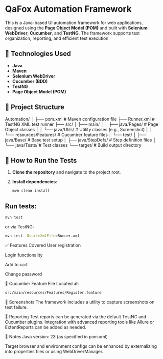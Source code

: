 # QaFox Automation Framework

This is a Java-based UI automation framework for web applications, designed using the **Page Object Model (POM)** and built with **Selenium WebDriver**, **Cucumber**, and **TestNG**. The framework supports test organization, reporting, and efficient test execution.

## 🧰 Technologies Used

- **Java**
- **Maven**
- **Selenium WebDriver**
- **Cucumber (BDD)**
- **TestNG**
- **Page Object Model (POM)**

## 📁 Project Structure

Automation/
│
├── pom.xml # Maven configuration file
├── Runner.xml # TestNG XML test runner
├── src/
│ ├── main/
│ │ ├── java/Pages/ # Page Object classes
│ │ └── java/Utils/ # Utility classes (e.g., Screenshot)
│ │ └── resources/Features/ # Cucumber feature files
│ └── test/
│ ├── java/Base/ # Base test setup
│ ├── java/StepDefs/ # Step definition files
│ └── java/Tests/ # Test classes
└── target/ # Build output directory


## 🚀 How to Run the Tests

1. **Clone the repository** and navigate to the project root.

2. **Install dependencies**:
   ```bash
   mvn clean install
   
## **Run tests**:
 ```bash
mvn test

  ```

or via TestNG:
 ```bash
mvn test -DsuiteXmlFile=Runner.xml
 ```

✅ Features Covered
User registration

Login functionality

Add to cart

Change password

🧪 Cucumber Feature File
Located at:
 ```bash
src/main/resources/Features/Register.feature
 ```
📸 Screenshots
The framework includes a utility to capture screenshots on test failure.

📄 Reporting
Test reports can be generated via the default TestNG and Cucumber plugins. Integration with advanced reporting tools like Allure or ExtentReports can be added as needed.

📌 Notes
Java version: 23 (as specified in pom.xml)

Target browser and environment configs can be enhanced by externalizing into properties files or using WebDriverManager.








